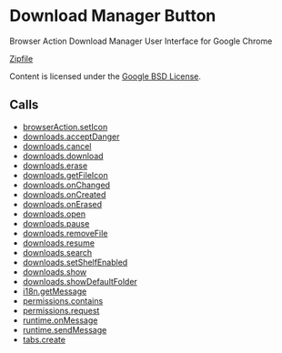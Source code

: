
Download Manager Button
=======

Browser Action Download Manager User Interface for Google Chrome

[Zipfile](http://developer.chrome.com/extensions/examples/api/downloads/download_manager.zip)

Content is licensed under the [Google BSD License](https://developers.google.com/open-source/licenses/bsd).

Calls
-----

* [browserAction.setIcon](https://developer.chrome.com/extensions/browserAction#method-setIcon)
* [downloads.acceptDanger](https://developer.chrome.com/extensions/downloads#method-acceptDanger)
* [downloads.cancel](https://developer.chrome.com/extensions/downloads#method-cancel)
* [downloads.download](https://developer.chrome.com/extensions/downloads#method-download)
* [downloads.erase](https://developer.chrome.com/extensions/downloads#method-erase)
* [downloads.getFileIcon](https://developer.chrome.com/extensions/downloads#method-getFileIcon)
* [downloads.onChanged](https://developer.chrome.com/extensions/downloads#event-onChanged)
* [downloads.onCreated](https://developer.chrome.com/extensions/downloads#event-onCreated)
* [downloads.onErased](https://developer.chrome.com/extensions/downloads#event-onErased)
* [downloads.open](https://developer.chrome.com/extensions/downloads#method-open)
* [downloads.pause](https://developer.chrome.com/extensions/downloads#method-pause)
* [downloads.removeFile](https://developer.chrome.com/extensions/downloads#method-removeFile)
* [downloads.resume](https://developer.chrome.com/extensions/downloads#method-resume)
* [downloads.search](https://developer.chrome.com/extensions/downloads#method-search)
* [downloads.setShelfEnabled](https://developer.chrome.com/extensions/downloads#method-setShelfEnabled)
* [downloads.show](https://developer.chrome.com/extensions/downloads#method-show)
* [downloads.showDefaultFolder](https://developer.chrome.com/extensions/downloads#method-showDefaultFolder)
* [i18n.getMessage](https://developer.chrome.com/extensions/i18n#method-getMessage)
* [permissions.contains](https://developer.chrome.com/extensions/permissions#method-contains)
* [permissions.request](https://developer.chrome.com/extensions/permissions#method-request)
* [runtime.onMessage](https://developer.chrome.com/extensions/runtime#event-onMessage)
* [runtime.sendMessage](https://developer.chrome.com/extensions/runtime#method-sendMessage)
* [tabs.create](https://developer.chrome.com/extensions/tabs#method-create)